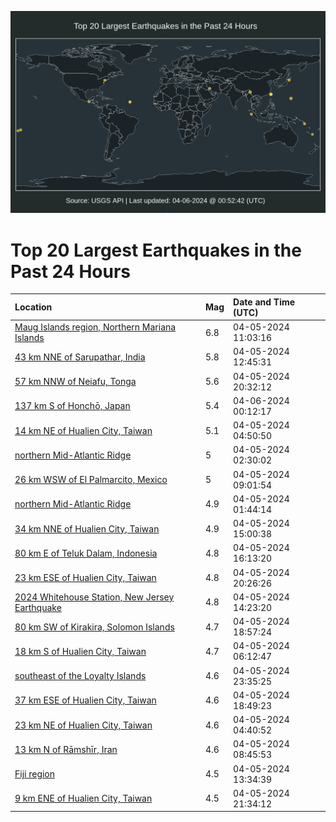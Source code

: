 ![Map](./map.png)

# Top 20 Largest Earthquakes in the Past 24 Hours

| Location | Mag | Date and Time (UTC) |
|:---|:---|:---|
| [Maug Islands region, Northern Mariana Islands](https://earthquake.usgs.gov/earthquakes/eventpage/us7000ma2w) | 6.8 | 04-05-2024 11:03:16 |
| [43 km NNE of Sarupathar, India](https://earthquake.usgs.gov/earthquakes/eventpage/us7000ma59) | 5.8 | 04-05-2024 12:45:31 |
| [57 km NNW of Neiafu, Tonga](https://earthquake.usgs.gov/earthquakes/eventpage/us7000maah) | 5.6 | 04-05-2024 20:32:12 |
| [137 km S of Honchō, Japan](https://earthquake.usgs.gov/earthquakes/eventpage/us7000mac0) | 5.4 | 04-06-2024 00:12:17 |
| [14 km NE of Hualien City, Taiwan](https://earthquake.usgs.gov/earthquakes/eventpage/us7000ma1f) | 5.1 | 04-05-2024 04:50:50 |
| [northern Mid-Atlantic Ridge](https://earthquake.usgs.gov/earthquakes/eventpage/us7000ma0r) | 5 | 04-05-2024 02:30:02 |
| [26 km WSW of El Palmarcito, Mexico](https://earthquake.usgs.gov/earthquakes/eventpage/us7000ma26) | 5 | 04-05-2024 09:01:54 |
| [northern Mid-Atlantic Ridge](https://earthquake.usgs.gov/earthquakes/eventpage/us7000ma0h) | 4.9 | 04-05-2024 01:44:14 |
| [34 km NNE of Hualien City, Taiwan](https://earthquake.usgs.gov/earthquakes/eventpage/us7000ma78) | 4.9 | 04-05-2024 15:00:38 |
| [80 km E of Teluk Dalam, Indonesia](https://earthquake.usgs.gov/earthquakes/eventpage/us7000ma7n) | 4.8 | 04-05-2024 16:13:20 |
| [23 km ESE of Hualien City, Taiwan](https://earthquake.usgs.gov/earthquakes/eventpage/us7000maaf) | 4.8 | 04-05-2024 20:26:26 |
| [2024 Whitehouse Station, New Jersey Earthquake](https://earthquake.usgs.gov/earthquakes/eventpage/us7000ma74) | 4.8 | 04-05-2024 14:23:20 |
| [80 km SW of Kirakira, Solomon Islands](https://earthquake.usgs.gov/earthquakes/eventpage/us7000ma9y) | 4.7 | 04-05-2024 18:57:24 |
| [18 km S of Hualien City, Taiwan](https://earthquake.usgs.gov/earthquakes/eventpage/us7000ma1q) | 4.7 | 04-05-2024 06:12:47 |
| [southeast of the Loyalty Islands](https://earthquake.usgs.gov/earthquakes/eventpage/us7000mabs) | 4.6 | 04-05-2024 23:35:25 |
| [37 km ESE of Hualien City, Taiwan](https://earthquake.usgs.gov/earthquakes/eventpage/us7000ma9w) | 4.6 | 04-05-2024 18:49:23 |
| [23 km NE of Hualien City, Taiwan](https://earthquake.usgs.gov/earthquakes/eventpage/us7000ma1e) | 4.6 | 04-05-2024 04:40:52 |
| [13 km N of Rāmshīr, Iran](https://earthquake.usgs.gov/earthquakes/eventpage/us7000ma24) | 4.6 | 04-05-2024 08:45:53 |
| [Fiji region](https://earthquake.usgs.gov/earthquakes/eventpage/us7000ma5f) | 4.5 | 04-05-2024 13:34:39 |
| [9 km ENE of Hualien City, Taiwan](https://earthquake.usgs.gov/earthquakes/eventpage/us7000mabb) | 4.5 | 04-05-2024 21:34:12 |
